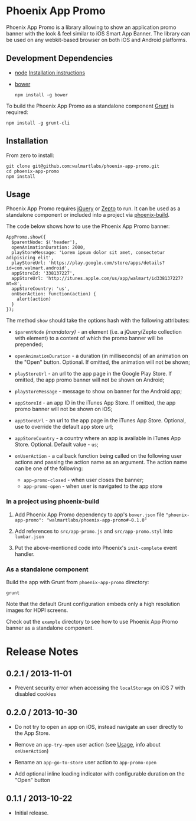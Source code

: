 # Phoenix App Promo

Phoenix App Promo is a library allowing to show an application promo banner with the look & feel
similar to iOS Smart App Banner. The library can be used on any webkit-based browser on both iOS
and Android platforms.

## Development Dependencies

  * [node](http://nodejs.org)
    [Installation instructions](https://github.com/joyent/node/wiki/Installation)

  * [bower](http://bower.io)

        npm install -g bower

To build the Phoenix App Promo as a standalone component [Grunt](http://gruntjs.com) is required:

    npm install -g grunt-cli

## Installation

From zero to install:

    git clone git@github.com:walmartlabs/phoenix-app-promo.git
    cd phoenix-app-promo
    npm install

## Usage

Phoenix App Promo requires [jQuery](http://jquery.com) or [Zepto](http://zeptojs.com) to run. It
can be used as a standalone component or included into a project via [phoenix-build](https://github.com/walmartlabs/phoenix-build).

The code below shows how to use the Phoenix App Promo banner:

```
AppPromo.show({
  $parentNode: $('header'),
  openAnimationDuration: 2000,
  playStoreMessage: 'Lorem ipsum dolor sit amet, consectetur adipisicing elit',
  playStoreUrl: 'https://play.google.com/store/apps/details?id=com.walmart.android',
  appStoreId: '338137227',
  appStoreUrl: 'http://itunes.apple.com/us/app/walmart/id338137227?mt=8',
  appStoreCountry: 'us',
  onUserAction: function(action) {
    alert(action)
  }
});

```

The method `show` should take the options hash with the following attributes:

  * `$parentNode` *(mandatory)* - an element (i.e. a jQuery/Zepto collection with element) to a
    content of which the promo banner will be prepended;

  * `openAnimationDuration` - a duration (in milliseconds) of an animation on the "Open" button.
    Optional. If omitted, the animation will not be shown;

  * `playStoreUrl` - an url to the app page in the Google Play Store. If omitted, the app promo
    banner will not be shown on Android;

  * `playStoreMessage` - message to show on banner for the Android app;

  * `appStoreId` - an app ID in the iTunes App Store. If omitted, the app promo banner will not be
    shown on iOS;

  * `appStoreUrl` - an url to the app page in the iTunes App Store. Optional, use to override the
    default app store url;

  * `appStoreCountry` - a country where an app is available in iTunes App Store. Optional. Default
    value - `us`;

  * `onUserAction` - a callback function being called on the following user actions and passing the
    action name as an argument. The action name can be one of the following:

    * `app-promo-closed` - when user closes the banner;
    * `app-promo-open` - when user is navigated to the app store

### In a project using phoenix-build

  1. Add Phoenix App Promo dependency to app's `bower.json` file
     `"phoenix-app-promo": "walmartlabs/phoenix-app-promo#~0.1.0"`

  2. Add references to `src/app-promo.js` and `src/app-promo.styl` into `lumbar.json`

  3. Put the above-mentioned code into Phoenix's `init-complete` event handler.

### As a standalone component

Build the app with Grunt from `phoenix-app-promo` directory:

    grunt

Note that the default Grunt configuration embeds only a high resolution images for HDPI screens.

Check out the `example` directory to see how to use Phoenix App Promo banner as a standalone
component.

# Release Notes

## 0.2.1 / 2013-11-01

  * Prevent security error when accessing the `localStorage` on iOS 7 with disabled cookies

## 0.2.0 / 2013-10-30

  * Do not try to open an app on iOS, instead navigate an user directly to the App Store.

  * Remove an `app-try-open` user action (see [Usage](#usage), info about `onUserAction`)

  * Rename an `app-go-to-store` user action to `app-promo-open`

  * Add optional inline loading indicator with configurable duration on the "Open" button

## 0.1.1 / 2013-10-22

  * Initial release.
